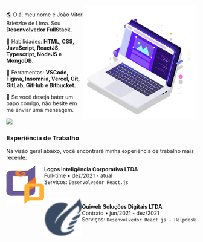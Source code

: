 <!--<img src="https://raw.githubusercontent.com/MicaelliMedeiros/micaellimedeiros/master/image/computer-illustration.png" min-width="400px" max-width="400px" width="400px" align="right" alt="Computador iuriCode">-->

<img src="pc.svg" min-width="300px" max-width="300px" width="300px" align="right" alt="Computador">

<p align="left"> 
  🌎 Olá, meu nome é João Vitor Brietzke de Lima. Sou <strong>Desenvolvedor FullStack.</strong>
</p>

<p align="left">
  🦄 Habilidades: <strong>HTML, CSS, JavaScript, ReactJS, Typescript, NodeJS e MongoDB.</strong>
</p>

<p align="left">
  💼 Ferramentas: <strong>VSCode, Figma, Insomnia, Vercel, Git, GitLab, GitHub e Bitbucket.</strong>
</p>

<p align="left">
  💌 Se você deseja bater um papo comigo, não hesite em me enviar uma mensagem.
</p>

<p align="left">
  <a href="https://www.linkedin.com/in/jo%C3%A3o-vitor-brietzke-de-lima-804a60209/" alt="Linkedin">
    <img src="https://img.shields.io/badge/-Linkedin-1C1C1C?style=for-the-badge&logo=Linkedin&logoColor=00FFFF&link=https://www.linkedin.com/in/iuricode"/>
  </a>
</p>

### Experiência de Trabalho
Na visão geral abaixo, você encontrará minha experiência de trabalho mais recente:

<img align="left" height="100px" width="100px" alt="Logos logo" src="logos_logo.svg"/>

**Logos Inteligência Corporativa LTDA** \
Full-time  •  dez/2021 - atual \
Serviços: `Desenvolvedor React.js`
<br/>
<br/>
<br/>
<img align="left" height="100px" width="100px" alt="Quiweb logo" src="quiweb_logo.svg"/>

**Quiweb Soluções Digitais LTDA** \
Contrato  •  jun/2021 - dez/2021 \
Serviços: `Desenvolvedor React.js - Helpdesk`
<br/>
<br/>
